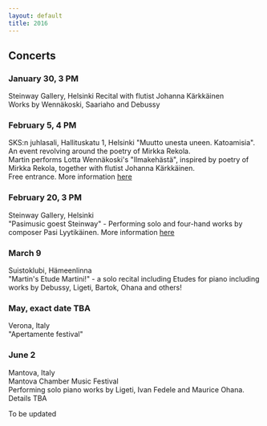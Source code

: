 ```yaml
---
layout: default
title: 2016
---
```

  

## Concerts
  
  
### January 30, 3 PM  
Steinway Gallery, Helsinki
Recital with flutist Johanna Kärkkäinen  
Works by Wennäkoski, Saariaho and Debussy  
  
### February 5, 4 PM
SKS:n juhlasali, Hallituskatu 1, Helsinki
"Muutto unesta uneen. Katoamisia". An event revolving around the poetry of Mirkka Rekola.  
Martin performs Lotta Wennäkoski's "Ilmakehästä", inspired by poetry of Mirkka Rekola, together with flutist Johanna Kärkkäinen.  
Free entrance. More information [here](http://www.finlit.fi/fi/ajankohtaista/tapahtumakalenteri/muutto-unesta-uneen-katoamisia#.VqF5n_mLRaQ)  
  
### February 20, 3 PM  
Steinway Gallery, Helsinki  
"Pasimusic goest Steinway" - Performing solo and four-hand works by composer Pasi Lyytikäinen. More information [here](https://www.facebook.com/PasimusicFestival/posts/958202600936237)  
  
### March 9  
Suistoklubi, Hämeenlinna  
"Martin's Etude Martini!" - a solo recital including Etudes for piano including works by Debussy, Ligeti, Bartok, Ohana and others!  

### May, exact date TBA  
Verona, Italy  
"Apertamente festival"  
  
### June 2  
Mantova, Italy  
Mantova Chamber Music Festival  
Performing solo piano works by Ligeti, Ivan Fedele and Maurice Ohana. Details TBA  
  




To be updated
